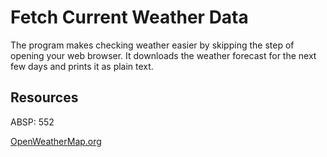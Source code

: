 # Fetch Current Weather Data

The program makes checking weather easier by skipping the step of opening your web browser.  It downloads the weather forecast for the next few days and prints it as plain text.

## Resources

ABSP:  552

[OpenWeatherMap.org](http://openweathermap.org/)

